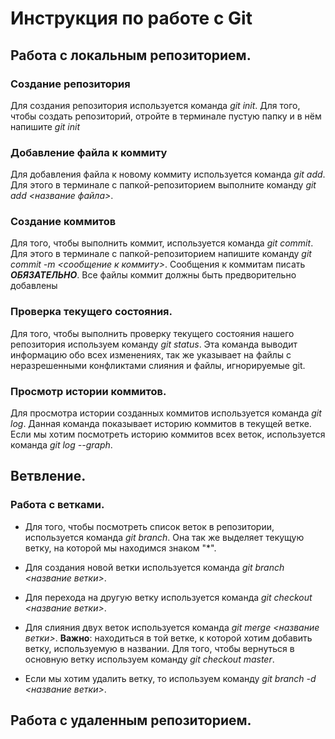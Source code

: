 # Инструкция по работе с Git

## Работа с локальным репозиторием.

### Создание репозитория
Для создания репозитория используется команда *git init*. Для того, чтобы создать репозиторий, отройте в терминале пустую папку и в нём напишите *git init*

### Добавление файла к коммиту
Для добавления файла к новому коммиту используется команда *git add*. Для этого в терминале с папкой-репозиторием выполните команду *git add <название файла>*.

### Создание коммитов
Для того, чтобы выполнить коммит, используется команда *git commit*. Для этого в терминале с папкой-репозиторием напишите команду *git commit -m <сообщение к коммиту>*. Сообщения к коммитам писать ***ОБЯЗАТЕЛЬНО***. Все файлы коммит должны быть предворительно добавлены

### Проверка текущего состояния.
Для того, чтобы выполнить проверку текущего состояния нашего репозитория используем команду *git status*. Эта команда выводит информацию обо всех изменениях, так же указывает на файлы с неразрешенными конфликтами слияния и файлы, игнорируемые git.

### Просмотр истории коммитов.
Для просмотра истории созданных коммитов используется команда *git log*. Данная команда показывает историю коммитов в текущей ветке. Если мы хотим посмотреть историю коммитов всех веток, используется команда *git log --graph*.

## Ветвление.

### Работа с ветками.
* Для того, чтобы посмотреть список веток в репозитории, используется команда *git branch*. Она так же выделяет текущую ветку, на которой мы находимся знаком "*".

* Для создания новой ветки используется команда *git branch <название ветки>*.
* Для перехода на другую ветку используется команда *git checkout <название ветки>*.
* Для слияния двух веток используется команда *git merge <название ветки>*. **Важно**: находиться в той ветке, к которой хотим добавить ветку, используемую в названии. Для того, чтобы вернуться в основную ветку используем команду *git checkout master*.
* Если мы хотим удалить ветку, то используем команду *git branch -d <название ветки>*.

## Работа с удаленным репозиторием.